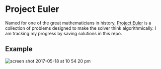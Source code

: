 # Project Euler
Named for one of the great mathematicians in history, [Project Euler](https://projecteuler.net) is a collection of problems designed to make the solver think algorithmically. I am tracking my progress by saving solutions in this repo.

## Example
![screen shot 2017-05-18 at 10 54 20 pm](https://cloud.githubusercontent.com/assets/23462252/26232610/0362312c-3c1d-11e7-842c-26c1bef5bc97.png)
